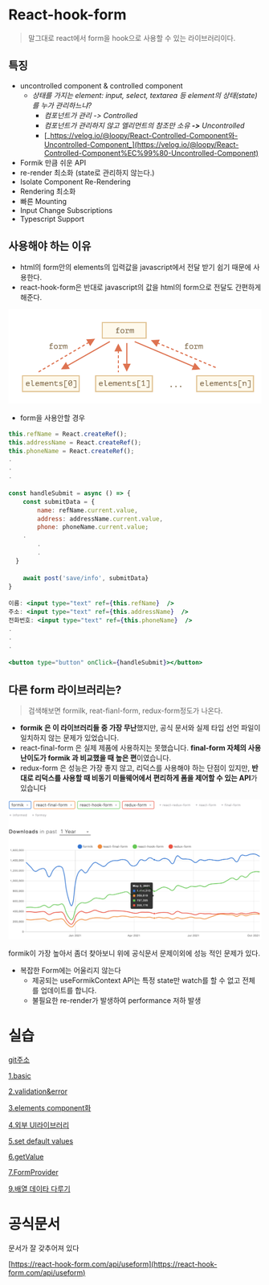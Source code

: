 # React-hook-form

> 말그대로 react에서 form을 hook으로 사용할 수 있는 라이브러리이다.

## 특징

- uncontrolled component & controlled component
  - _상태를 가지는 element: input, select, textarea 등 element의 상태(state)를 누가 관리하느냐?_
    - _컴포넌트가 관리 -> Controlled_
    - _컴포넌트가 관리하지 않고 엘리먼트의 참조만 소유 **->** Uncontrolled_
    - [_https://velog.io/@loopy/React-Controlled-Component와-Uncontrolled-Component_](https://velog.io/@loopy/React-Controlled-Component%EC%99%80-Uncontrolled-Component)
- Formik 만큼 쉬운 API
- re-render 최소화 (state로 관리하지 않는다.)
- Isolate Component Re-Rendering
- Rendering 최소화
- 빠른 Mounting
- Input Change Subscriptions
- Typescript Support

## 사용해야 하는 이유

- html의 form안의 elements의 입력값을 javascript에서 전달 받기 쉽기 때문에 사용한다.
- react-hook-form은 반대로 javascript의 값을 html의 form으로 전달도 간편하게 해준다.

![스크린샷 2021-10-23 오전 11.45.43.png](images/img1.png)

- form을 사용안할 경우

```jsx
this.refName = React.createRef();
this.addressName = React.createRef();
this.phoneName = React.createRef();
.
.
.

const handleSubmit = async () => {
	const submitData = {
		name: refName.current.value,
		address: addressName.current.value,
		phone: phoneName.current.value;
    .
		.
		.
  }

	await post('save/info', submitData}
}

이름: <input type="text" ref={this.refName}  />
주소: <input type="text" ref={this.addressName}  />
전화번호: <input type="text" ref={this.phoneName}  />
.
.
.

<button type="button" onClick={handleSubmit}></button>

```

## 다른 form 라이브러리는?

> 검색해보면 formilk, reat-fianl-form, redux-form정도가 나온다.

- **formik 은 이 라이브러리들 중 가장 무난**했지만, 공식 문서와 실제 타입 선언 파일이 일치하지 않는 문제가 있었습니다.
- react-final-form 은 실제 제품에 사용하지는 못했습니다. **final-form 자체의 사용 난이도가 formik 과 비교했을 때 높은 편**이였습니다.
- redux-form 은 성능은 가장 좋지 않고, 리덕스를 사용해야 하는 단점이 있지만, **반대로 리덕스를 사용할 때 비동기 미들웨어에서 편리하게 폼을 제어할 수 있는 API**가 있습니다

![스크린샷 2021-10-23 오후 12.31.56.png](images/img2.png)

formik이 가장 높아서 좀더 찾아보니 위에 공식문서 문제이외에 성능 적인 문제가 있다.

- 복잡한 Form에는 어울리지 않는다
  - 제공되는 useFormikContext API는 특정 state만 watch를 할 수 없고 전체를 업데이트를 합니다.
  - 불필요한 re-render가 발생하여 performance 저하 발생

# 실습

[git주소](https://www.notion.so/557e8ae7af78422c890ca4e792928608)

[1.basic](https://github.com/yangSangHoon/react-hook-form-scaffoling/commit/0eb4e4eda746a9f9f6c3509628c9f75f5002858c)

[2.validation&error](https://github.com/yangSangHoon/react-hook-form-scaffoling/commit/9008eaa8f9b402594dcb9637161965cffca3aa89)

[3.elements component화](https://github.com/yangSangHoon/react-hook-form-scaffoling/commit/71435e6496c45fe113bb8a49f2f1d278902809fe)

[4.외부 UI라이브러리](https://github.com/yangSangHoon/react-hook-form-scaffoling/commit/50577308277f826019c22cfaa80c559f7370da2f)

[5.set default values](https://github.com/yangSangHoon/react-hook-form-scaffoling/commit/16ba02e69dc89686cc89915601ee388d9a9adeb4)

[6.getValue](https://github.com/yangSangHoon/react-hook-form-scaffoling/commit/48f27c5afc0ed75936c1597696936a84c2c0fac0)

[7.FormProvider](https://github.com/yangSangHoon/react-hook-form-scaffoling/commit/15b303dcdd1636c839895e00ec295a1fbfad5c25)

[9.배열 데이타 다루기](https://github.com/yangSangHoon/react-hook-form-scaffoling/commit/52e1ef2ea9d290b0f80a60a8804f37a22c1a372a)

# 공식문서

문서가 잘 갖추어져 있다

[https://react-hook-form.com/api/useform](https://react-hook-form.com/api/useform)
